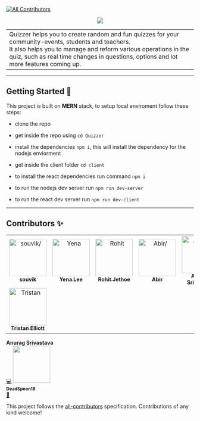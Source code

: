 <!-- ALL-CONTRIBUTORS-BADGE:START - Do not remove or modify this section -->
[![All Contributors](https://img.shields.io/badge/all_contributors-6-orange.svg?style=flat-square)](#contributors-)
<!-- ALL-CONTRIBUTORS-BADGE:END -->
<p align="center">
<img src="./assets/ReadmeHeader.png"/>
</p>

<p align=center>
<table>
<tr><td>Quizzer helps you to create random and fun quizzes for your community-events, students and teachers.
<br>
It also helps you to manage and reform various operations in the quiz, such as real time changes in questions, options and lot more features coming up.
</td>
</tr>
</table>
</p>

---
## Getting Started 🎉
This project is built on **MERN** stack, to setup local enviroment follow these steps:

- clone the repo 
- get inside the repo using `cd Quizzer`
- install the dependencies `npm i`, this will install the dependency for the nodejs enviorment 
- get inside the client folder `cd client` 
- to install the react dependencies run command `npm i`

- to run the nodejs dev server run `npm run dev-server`
- to run the react dev server run `npm run dev-client`

---


## Contributors ✨

<table>
<tr>
    <td align="center">
        <a href=https://github.com/Souvikns>
            <img src=https://avatars0.githubusercontent.com/u/41781438?v=4 width="100;" alt=souvik/>
            <br />
            <sub style="font-size:14px"><b>souvik</b></sub>
        </a>
    </td>
    <td align="center">
        <a href=https://github.com/lee00286>
            <img src=https://avatars1.githubusercontent.com/u/33945159?v=4 width="100;" alt=Yena Lee/>
            <br />
            <sub style="font-size:14px"><b>Yena Lee</b></sub>
        </a>
    </td>
    <td align="center">
        <a href=https://github.com/rohitjethoe>
            <img src=https://avatars1.githubusercontent.com/u/69147709?v=4 width="100;" alt=Rohit Jethoe/>
            <br />
            <sub style="font-size:14px"><b>Rohit Jethoe</b></sub>
        </a>
    </td>
    <td align="center">
        <a href=https://github.com/imabp>
            <img src=https://avatars3.githubusercontent.com/u/53480076?v=4 width="100;" alt=Abir/>
            <br />
            <sub style="font-size:14px"><b>Abir</b></sub>
        </a>
    </td>
    <td align="center">
        <a href=https://github.com/SingingApple>
            <img src=https://avatars2.githubusercontent.com/u/39864404?v=4 width="100;" alt=Anurag Srivastava/>
            <br />
            <sub style="font-size:14px"><b>Anurag Srivastava</b></sub>
        </a>
    </td>
    <td align="center">
        <a href=https://github.com/DeadSpoon18>
            <img src=https://avatars0.githubusercontent.com/u/58849158?v=4 width="100;" alt=DeadSpoon18/>
            <br />
            <sub style="font-size:14px"><b>DeadSpoon18</b></sub>
        </a>
    </td>
    <td align="center">
        <a href=https://github.com/Ask-Subhasmita>
            <img src=https://avatars2.githubusercontent.com/u/57298668?v=4 width="100;" alt=Subhasmita/>
            <br />
            <sub style="font-size:14px"><b>Subhasmita</b></sub>
        </a>
    </td>
</tr>
<tr>
    <td align="center">
        <a href=https://github.com/thePlebDev>
            <img src=https://avatars1.githubusercontent.com/u/47083513?v=4 width="100;" alt=Tristan Elliott/>
            <br />
            <sub style="font-size:14px"><b>Tristan Elliott</b></sub>
        </a>
    </td>
</tr>
</table>

<b>Anurag Srivastava</b></sub></a><br /><a href="https://github.com/Ninja-Developers/Quizzer/commits?author=SingingApple" title="Code">💻</a></td>
    <td align="center"><a href="https://github.com/DeadSpoon18"><img src="https://avatars0.githubusercontent.com/u/58849158?v=4" width="100px;" alt=""/><br /><sub><b>DeadSpoon18</b></sub></a><br /><a href="https://github.com/Ninja-Developers/Quizzer/commits?author=DeadSpoon18" title="Documentation">📖</a></td>
  </tr>
</table>

<!-- markdownlint-enable -->
<!-- prettier-ignore-end -->
<!-- ALL-CONTRIBUTORS-LIST:END -->

This project follows the [all-contributors](https://github.com/all-contributors/all-contributors) specification. Contributions of any kind welcome!
